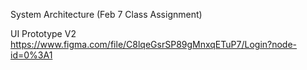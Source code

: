 System Architecture (Feb 7 Class Assignment)


UI Prototype V2
https://www.figma.com/file/C8lqeGsrSP89gMnxqETuP7/Login?node-id=0%3A1
